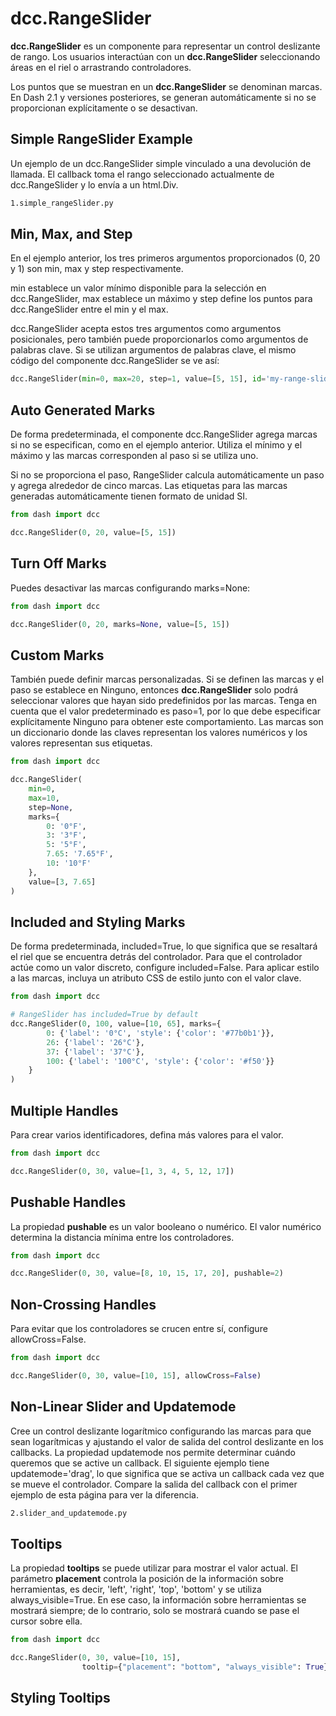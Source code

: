 # dcc.RangeSlider

**dcc.RangeSlider** es un componente para representar un control deslizante de rango. Los usuarios interactúan con un **dcc.RangeSlider** seleccionando áreas en el riel o arrastrando controladores.

Los puntos que se muestran en un **dcc.RangeSlider** se denominan marcas. En Dash 2.1 y versiones posteriores, se generan automáticamente si no se proporcionan explícitamente o se desactivan.

## Simple RangeSlider Example

Un ejemplo de un dcc.RangeSlider simple vinculado a una devolución de llamada. El callback toma el rango seleccionado actualmente de dcc.RangeSlider y lo envía a un html.Div.

```bash
1.simple_rangeSlider.py
```

## Min, Max, and Step

En el ejemplo anterior, los tres primeros argumentos proporcionados (0, 20 y 1) son min, max y step respectivamente.

min establece un valor mínimo disponible para la selección en dcc.RangeSlider, max establece un máximo y step define los puntos para dcc.RangeSlider entre el min y el max.

dcc.RangeSlider acepta estos tres argumentos como argumentos posicionales, pero también puede proporcionarlos como argumentos de palabras clave. Si se utilizan argumentos de palabras clave, el mismo código del componente dcc.RangeSlider se ve así:

```python
dcc.RangeSlider(min=0, max=20, step=1, value=[5, 15], id='my-range-slider'),
```

## Auto Generated Marks

De forma predeterminada, el componente dcc.RangeSlider agrega marcas si no se especifican, como en el ejemplo anterior. Utiliza el mínimo y el máximo y las marcas corresponden al paso si se utiliza uno.

Si no se proporciona el paso, RangeSlider calcula automáticamente un paso y agrega alrededor de cinco marcas. Las etiquetas para las marcas generadas automáticamente tienen formato de unidad SI.

```python
from dash import dcc

dcc.RangeSlider(0, 20, value=[5, 15])
```

## Turn Off Marks

Puedes desactivar las marcas configurando marks=None:

```python
from dash import dcc

dcc.RangeSlider(0, 20, marks=None, value=[5, 15])
```

## Custom Marks

También puede definir marcas personalizadas. Si se definen las marcas y el paso se establece en Ninguno, entonces **dcc.RangeSlider** solo podrá seleccionar valores que hayan sido predefinidos por las marcas. Tenga en cuenta que el valor predeterminado es paso=1, por lo que debe especificar explícitamente Ninguno para obtener este comportamiento. Las marcas son un diccionario donde las claves representan los valores numéricos y los valores representan sus etiquetas.

```python
from dash import dcc

dcc.RangeSlider(
    min=0,
    max=10,
    step=None,
    marks={
        0: '0°F',
        3: '3°F',
        5: '5°F',
        7.65: '7.65°F',
        10: '10°F'
    },
    value=[3, 7.65]
)
```

## Included and Styling Marks

De forma predeterminada, included=True, lo que significa que se resaltará el riel que se encuentra detrás del controlador. Para que el controlador actúe como un valor discreto, configure included=False. Para aplicar estilo a las marcas, incluya un atributo CSS de estilo junto con el valor clave.

```python
from dash import dcc

# RangeSlider has included=True by default
dcc.RangeSlider(0, 100, value=[10, 65], marks={
        0: {'label': '0°C', 'style': {'color': '#77b0b1'}},
        26: {'label': '26°C'},
        37: {'label': '37°C'},
        100: {'label': '100°C', 'style': {'color': '#f50'}}
    }
)
```

## Multiple Handles

Para crear varios identificadores, defina más valores para el valor.

```python
from dash import dcc

dcc.RangeSlider(0, 30, value=[1, 3, 4, 5, 12, 17])
```

## Pushable Handles

La propiedad **pushable** es un valor booleano o numérico. El valor numérico determina la distancia mínima entre los controladores. 

```python
from dash import dcc

dcc.RangeSlider(0, 30, value=[8, 10, 15, 17, 20], pushable=2)
```

## Non-Crossing Handles

Para evitar que los controladores se crucen entre sí, configure allowCross=False.

```python
from dash import dcc

dcc.RangeSlider(0, 30, value=[10, 15], allowCross=False)
```

## Non-Linear Slider and Updatemode

Cree un control deslizante logarítmico configurando las marcas para que sean logarítmicas y ajustando el valor de salida del control deslizante en los callbacks. La propiedad updatemode nos permite determinar cuándo queremos que se active un callback. El siguiente ejemplo tiene updatemode='drag', lo que significa que se activa un callback cada vez que se mueve el controlador. Compare la salida del callback con el primer ejemplo de esta página para ver la diferencia.

```bash
2.slider_and_updatemode.py
```

## Tooltips

La propiedad **tooltips** se puede utilizar para mostrar el valor actual. El parámetro **placement** controla la posición de la información sobre herramientas, es decir, 'left', 'right', 'top', 'bottom' y se utiliza always_visible=True. En ese caso, la información sobre herramientas se mostrará siempre; de ​​lo contrario, solo se mostrará cuando se pase el cursor sobre ella.

```python
from dash import dcc

dcc.RangeSlider(0, 30, value=[10, 15],
                tooltip={"placement": "bottom", "always_visible": True})
```

## Styling Tooltips


